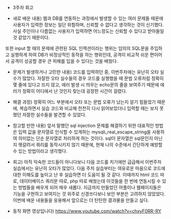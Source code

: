 + 3주차 회고

+ 새로 배운 내용)
웹과 DB를 연동하는 과정에서 발생할 수 있는 여러 문제들 때문에 사용자가 입력한 정보는 일단 위험하며, 신뢰할 수 없다고 생각하는 것이 신기했다. 사실 주인이나 다름없는 사용자가 입력하면 어느정도는 신뢰할 수 있다고 받아들일 것 같았기 때문이다.

또한 input 할 때의 문제에 관련된 SQL 인젝션이라는 행위는 임의의 SQL문을 주입하고 실행하게 하여 DB가 비정상적인 동작을 하는 행위인데, 공격이 비교적 쉬운 편이어서 공격이 성공할 경우 큰 피해를 입을 수 있다는 것을 배웠다. 

+ 문제가 발생하거나 고민한 내용)
코드를 입력하던 중, 이번주차에는 유난히 오타 실수가 많았다. 자잘한 오타 실수들의 경우 코드를 실행했을 때 문법 오류처럼 정확히 몇 줄에 있다고 뜨지 않고, 에러 발생 시 띄우는 echo문의 줄을 보여주기 때문에 에러가 정확히 어디에서 난 것인지 찾는데 굉장한 시간이 걸렸다.

+ 해결 과정)
정확히 어느 부분에서 오타 또는 문법 오류가 났는지 알기 힘들었기 때문에, 복습하면서 실습 코드와 비교해 천천히 다시 읽어보았더니 입력할 때는 보지 못했던 자잘한 실수들을 발견할 수 있었다.

+ 참고할 만한 내용)
앞서 말했던 sql injection 문제를 해결하기 위한 대표적인 방법은 입력 값을 문자열로 인식할 수 있게하는 mysqli_real_escape_string을 사용하여 의미없는 단순 문자열로 처리하게 하는 것이다. sql이 문자열은 sql문인지 아닌지 헷갈려서 쿼리를 동작시키지 않기 때문에, 현재 나의 수준에서 간단하게 예방할 수 있는 방법이라고 생각했다.

+ 회고)
아직 익숙한 코드들이 아니다보니 다음 코드를 치기에만 급급해서 이번주차 실습에서는 유난히 오타가 많았다. 다음 주차 실습부터는 여유로운 마음으로 코드에 대한 이해도를 높이고 난 후 실습하면 더 도움이 될 것 같다. 이때까지 html 코드 따로, 데이터베이스 쿼리문 따로, php 따로 배웠는데 이것들을 한 번에 연동시킬 수 있는 방법들을 배우게 되어 매우 새롭다. 지금까지 만들었던 어플이나 웹페이지들은 기능을 구현하고 보여지는 것 위주로 신경쓰다보니 보안 부분은 고려하지 않았었다. 이번에 배운 내용들을 응용해서 앞으로는 더 탄탄한 결과물을 만들고 싶다.

+ 동작 화면 영상입니다) https://www.youtube.com/watch?v=chxyF0RR-RY
